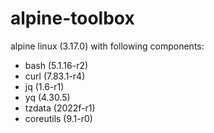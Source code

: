 # alpine-toolbox

alpine linux (3.17.0) with following components:

- bash (5.1.16-r2)
- curl (7.83.1-r4)
- jq (1.6-r1)
- yq (4.30.5)
- tzdata (2022f-r1)
- coreutils (9.1-r0)
